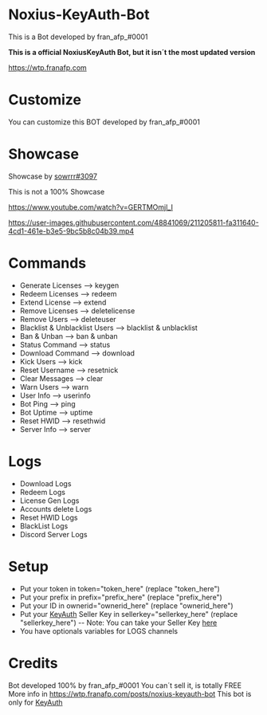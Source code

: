 
# Noxius-KeyAuth-Bot

This is a Bot developed by fran_afp_#0001

**This is a official NoxiusKeyAuth Bot, but it isn´t the most updated version**

https://wtp.franafp.com

 

# Customize

You can customize this BOT developed by fran_afp_#0001

# Showcase

Showcase by [sowrrr#3097](https://github.com/Sowrrr)

This is not a 100% Showcase

https://www.youtube.com/watch?v=GERTMOmjl_I

https://user-images.githubusercontent.com/48841069/211205811-fa311640-4cd1-461e-b3e5-9bc5b8c04b39.mp4


#  Commands

- Generate Licenses --> keygen
- Redeem Licenses --> redeem
- Extend License --> extend
- Remove Licenses --> deletelicense
- Remove Users --> deleteuser
- Blacklist & Unblacklist Users --> blacklist & unblacklist
- Ban & Unban --> ban & unban
- Status Command --> status
- Download Command --> download
- Kick Users --> kick 
- Reset Username --> resetnick
- Clear Messages --> clear
- Warn Users --> warn
- User Info --> userinfo
- Bot Ping --> ping
- Bot Uptime --> uptime
- Reset HWID --> resethwid
- Server Info --> server

# Logs

- Download Logs
- Redeem Logs
- License Gen Logs
- Accounts delete Logs
- Reset HWID Logs
- BlackList Logs
- Discord Server Logs


# Setup

- Put your token in token="token_here" (replace "token_here")
- Put your prefix in prefix="prefix_here" (replace "prefix_here")
- Put your ID in ownerid="ownerid_here" (replace "ownerid_here")
- Put your [KeyAuth](https://keyauth.cc) Seller Key in sellerkey="sellerkey_here" (replace "sellerkey_here") -- Note: You can take your Seller Key [here](https://keyauth.cc)
- You have optionals variables for LOGS channels

# Credits

Bot developed 100% by fran_afp_#0001
You can´t sell it, is totally FREE
More info in https://wtp.franafp.com/posts/noxius-keyauth-bot
This bot is only for [KeyAuth](https://keyauth.cc)
